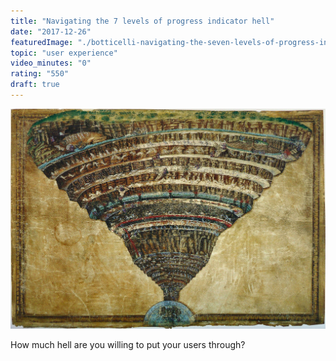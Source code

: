 ```yaml
---
title: "Navigating the 7 levels of progress indicator hell"
date: "2017-12-26"
featuredImage: "./botticelli-navigating-the-seven-levels-of-progress-indicator-hell-mike-zetlow.jpg"
topic: "user experience"
video_minutes: "0"
rating: "550"
draft: true
--- 
```


![](botticelli-navigating-the-seven-levels-of-progress-indicator-hell-mike-zetlow.jpg)

How much hell are you willing to put your users through?